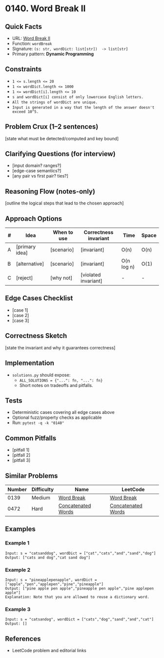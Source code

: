 # 0140. Word Break II

## Quick Facts

- URL: [Word Break II](https://leetcode.com/problems/word-break-ii/)
- Function: `wordBreak`
- Signature: `(s: str, wordDict: list[str])  -> list[str]`
- Primary pattern: **Dynamic Programming**

## Constraints

- `1 <= s.length <= 20`
- `1 <= wordDict.length <= 1000`
- `1 <= wordDict[i].length <= 10`
- `s and wordDict[i] consist of only lowercase English letters.`
- `All the strings of wordDict are unique.`
- `Input is generated in a way that the length of the answer doesn't exceed 10^5.`

## Problem Crux (1–2 sentences)

[state what must be detected/computed and key bound]

## Clarifying Questions (for interview)

- [input domain? ranges?]
- [edge-case semantics?]
- [any pair vs first pair? ties?]

## Reasoning Flow (notes-only)

[outline the logical steps that lead to the chosen approach]

## Approach Options

| # | Idea | When to use | Correctness invariant | Time | Space |
|---|------|-------------|-----------------------|------|-------|
| A | [primary idea] | [scenario] | [invariant] | O(n) | O(n) |
| B | [alternative] | [scenario] | [invariant] | O(n log n) | O(1) |
| C | [reject] | [why not] | [violated invariant] | - | - |

## Edge Cases Checklist

- [case 1]
- [case 2]
- [case 3]

## Correctness Sketch

[state the invariant and why it guarantees correctness]

## Implementation

- `solutions.py` should expose:
  - `ALL_SOLUTIONS = {"...": fn, "...": fn}`
  - Short notes on tradeoffs and pitfalls.

## Tests

- Deterministic cases covering all edge cases above
- Optional fuzz/property checks as applicable
- Run: `pytest -q -k "0140"`

## Common Pitfalls

- [pitfall 1]
- [pitfall 2]
- [pitfall 3]

## Similar Problems

| Number | Difficulty | Name | LeetCode |
|---|---|---|---|
| 0139 | Medium | [Word Break](../0139-word-break/readme.md) | [Word Break](https://leetcode.com/problems/word-break/) |
| 0472 | Hard | [Concatenated Words](../0472-concatenated-words/readme.md) | [Concatenated Words](https://leetcode.com/problems/concatenated-words/) |

## Examples

### Example 1

```text
Input: s = "catsanddog", wordDict = ["cat","cats","and","sand","dog"]
Output: ["cats and dog","cat sand dog"]
```

### Example 2

```text
Input: s = "pineapplepenapple", wordDict = ["apple","pen","applepen","pine","pineapple"]
Output: ["pine apple pen apple","pineapple pen apple","pine applepen apple"]
Explanation: Note that you are allowed to reuse a dictionary word.
```

### Example 3

```text
Input: s = "catsandog", wordDict = ["cats","dog","sand","and","cat"]
Output: []
```

## References

- LeetCode problem and editorial links

